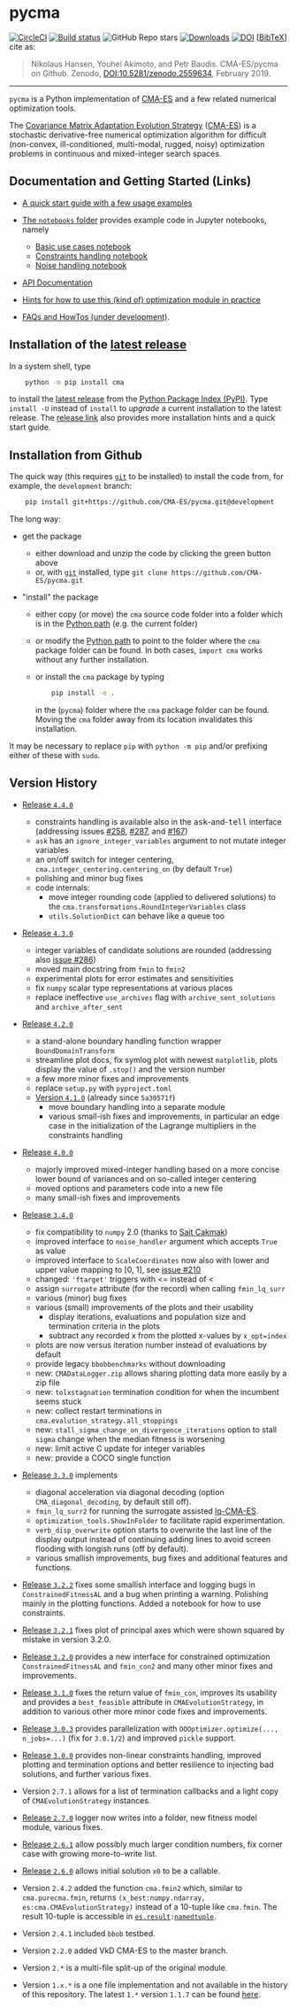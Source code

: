 # pycma &nbsp; &nbsp; &nbsp; &nbsp; 
[![CircleCI](https://circleci.com/gh/CMA-ES/pycma/tree/master.svg?style=shield)](https://circleci.com/gh/CMA-ES/pycma/tree/master)
[![Build status](https://ci.appveyor.com/api/projects/status/1rge11pwyt55b26k?svg=true)](https://ci.appveyor.com/project/nikohansen/pycma)
![GitHub Repo stars](https://img.shields.io/github/stars/CMA-ES/pycma?style=flat)
[![Downloads](https://static.pepy.tech/badge/cma/month)](https://pepy.tech/project/cma)
[![DOI](https://zenodo.org/badge/68926339.svg)](https://doi.org/10.5281/zenodo.2559634)
[[BibTeX](https://github.com/CMA-ES/CMA-ES.github.io/blob/master/pycmabibtex.bib)] cite as:
> Nikolaus Hansen, Youhei Akimoto, and Petr Baudis. CMA-ES/pycma on Github. Zenodo, [DOI:10.5281/zenodo.2559634](https://doi.org/10.5281/zenodo.2559634), February 2019. 
---

<!--- 

[![Build status](https://ci.appveyor.com/api/projects/status/1rge11pwyt55b26k/branch/master?svg=true)](https://ci.appveyor.com/project/nikohansen/pycma/branch/master)

Zenodo: 34 points to the latest, this is 35: https://zenodo.org/badge/latestdoi/68926339 

--->
  
``pycma`` is a Python implementation of [CMA-ES](http://cma-es.github.io/) and a few related numerical optimization tools.

The [Covariance Matrix Adaptation Evolution Strategy](https://en.wikipedia.org/wiki/CMA-ES) 
([CMA-ES](http://cma-es.github.io/)) is a stochastic derivative-free numerical optimization
algorithm for difficult (non-convex, ill-conditioned, multi-modal, rugged, noisy) optimization
problems in continuous and mixed-integer search spaces.

## Documentation and Getting Started (Links)

* [A quick start guide with a few usage examples](https://pypi.python.org/pypi/cma)

* [The `notebooks` folder](https://github.com/CMA-ES/pycma/tree/development/notebooks) provides example code in Jupyter notebooks, namely
  * [Basic use cases notebook](https://github.com/CMA-ES/pycma/tree/development/notebooks/notebook-usecases-basics.ipynb)
  * [Constraints handling notebook](https://github.com/CMA-ES/pycma/tree/development/notebooks/notebook-usecases-constraints.ipynb)
  * [Noise handling notebook](https://github.com/CMA-ES/pycma/tree/development/notebooks/notebook-usecases-noise.ipynb)

* [API Documentation](http://cma-es.github.io/apidocs-pycma)

* [Hints for how to use this (kind of) optimization module in practice](http://cma-es.github.io/cmaes_sourcecode_page.html#practical)

* [FAQs and HowTos (under development)](https://github.com/CMA-ES/pycma/issues?q=is:issue+label:FAQ).

## Installation of the [latest release](https://pypi.python.org/pypi/cma)

In a system shell, type

```sh
    python -m pip install cma
```

to install the [latest release](https://pypi.python.org/pypi/cma)
from the [Python Package Index (PyPI)](https://pypi.python.org/pypi).
Type ``install -U`` instead of ``install`` to _upgrade_ a current installation to the latest release.
The [release link](https://pypi.python.org/pypi/cma) also provides more
installation hints and a quick start guide.

## Installation from Github

The quick way (this requires [`git`](https://git-scm.com) to be installed) to install the code from, for example, the `development` branch:

```sh
    pip install git+https://github.com/CMA-ES/pycma.git@development
```

The long way:

- get the package

  - either download and unzip the code by clicking the green button above
  - or, with [`git`](https://git-scm.com) installed, type ``git clone https://github.com/CMA-ES/pycma.git``

- "install" the package

  - either copy (or move) the ``cma`` source code folder into a folder which is in the
    [Python path](https://docs.python.org/3/library/sys.html#sys.path) (e.g. the current folder)

  - or modify the [Python path](https://docs.python.org/3/library/sys.html#sys.path) to point
    to the folder where the ``cma`` package folder can be found.
    In both cases, ``import cma`` works without any further installation.

  - or install the ``cma`` package by typing

    ```sh
        pip install -e .
    ```
    in the (`pycma`) folder where the ``cma`` package folder can be found.
    Moving the ``cma`` folder away from its location invalidates this
    installation.

It may be necessary to replace ``pip`` with ``python -m pip`` and/or prefixing
either of these with ``sudo``.

## Version History

* [Release ``4.4.0``](https://github.com/CMA-ES/pycma/releases/tag/r4.4.0)
  - constraints handling is available also in the <tt>ask</tt>-and-<tt>tell</tt> interface (addressing issues [#258](https://github.com/CMA-ES/pycma/issues/258), [#287](https://github.com/CMA-ES/pycma/issues/287), and [#167](https://github.com/CMA-ES/pycma/issues/167))
  - `ask` has an `ignore_integer_variables` argument to not mutate integer variables
  - an on/off switch for integer centering, `cma.integer_centering.centering_on` (by default `True`)
  - polishing and minor bug fixes
  - code internals:
    - move integer rounding code (applied to delivered solutions) to the `cma.transformations.RoundIntegerVariables` class
    - `utils.SolutionDict` can behave like a queue too

* [Release ``4.3.0``](https://github.com/CMA-ES/pycma/releases/tag/r4.3.0)
  - integer variables of candidate solutions are rounded (addressing also
    [issue #286](https://github.com/CMA-ES/pycma/issues/286))
  - moved main docstring from `fmin` to `fmin2`
  - experimental plots for error estimates and sensitivities
  - fix `numpy` scalar type representations at various places
  - replace ineffective `use_archives` flag with `archive_sent_solutions`
    and `archive_after_sent`

* [Release ``4.2.0``](https://github.com/CMA-ES/pycma/releases/tag/r4.2.0)
  - a stand-alone boundary handling function wrapper ``BoundDomainTransform``
  - streamline plot docs, fix symlog plot with newest `matplotlib`, plots display the value of `.stop()` and the version number
  - a few more minor fixes and improvements
  - replace `setup.py` with `pyproject.toml`
  - [Version ``4.1.0``](https://github.com/CMA-ES/pycma/releases/tag/v4.1.0) (already since `5a30571f`)
    - move boundary handling into a separate module
    - various small-ish fixes and improvements, in particular an edge case in the initialization of the Lagrange multipliers in the constraints handling

* [Release ``4.0.0``](https://github.com/CMA-ES/pycma/releases/tag/r4.0.0)
  - majorly improved mixed-integer handling based on a more concise lower bound
    of variances and on so-called integer centering
  - moved options and parameters code into a new file
  - many small-ish fixes and improvements

* [Release ``3.4.0``](https://github.com/CMA-ES/pycma/releases/tag/r3.4.0)
  - fix compatibility to `numpy` 2.0 (thanks to [Sait Cakmak](https://github.com/saitcakmak))
  - improved interface to `noise_handler` argument which accepts `True` as value
  - improved interface to `ScaleCoordinates` now also with lower and upper value mapping to [0, 1], see [issue #210](https://github.com/CMA-ES/pycma/issues/210)
  - changed: `'ftarget'` triggers with <= instead of <
  - assign `surrogate` attribute (for the record) when calling `fmin_lq_surr`
  - various (minor) bug fixes
  - various (small) improvements of the plots and their usability
    - display iterations, evaluations and population size and termination
      criteria in the plots
    - subtract any recorded x from the plotted x-values by ``x_opt=index``
  - plots are now versus iteration number instead of evaluations by default
  - provide legacy `bbobbenchmarks` without downloading
  - new: `CMADataLogger.zip` allows sharing plotting data more easily by a zip file
  - new: `tolxstagnation` termination condition for when the incumbent seems stuck
  - new: collect restart terminations in `cma.evalution_strategy.all_stoppings`
  - new: `stall_sigma_change_on_divergence_iterations` option to stall
    `sigma` change when the median fitness is worsening
  - new: limit active C update for integer variables
  - new: provide a COCO single function

* [Release ``3.3.0``](https://github.com/CMA-ES/pycma/releases/tag/r3.3.0)
  implements
  - diagonal acceleration via diagonal decoding (option
    `CMA_diagonal_decoding`, by default still off).
  - `fmin_lq_surr2` for running the surrogate assisted
    [lq-CMA-ES](https://cma-es.github.io/lq-cma).
  - `optimization_tools.ShowInFolder` to facilitate rapid experimentation.
  - `verb_disp_overwrite` option starts to overwrite the last line of the
    display output instead of continuing adding lines to avoid screen
    flooding with longish runs (off by default).
  - various smallish improvements, bug fixes and additional features and
    functions.

* [Release ``3.2.2``](https://github.com/CMA-ES/pycma/releases/tag/r3.2.2)
  fixes some smallish interface and logging bugs in `ConstrainedFitnessAL`
  and a bug when printing a warning. Polishing mainly in the plotting
  functions. Added a notebook for how to use constraints.

* [Release ``3.2.1``](https://github.com/CMA-ES/pycma/releases/tag/r3.2.1)
  fixes plot of principal axes which were shown squared by mistake in version 3.2.0.

* [Release ``3.2.0``](https://github.com/CMA-ES/pycma/releases/tag/r3.2.0)
  provides a new interface for constrained optimization `ConstrainedFitnessAL`
  and `fmin_con2` and many other minor fixes and improvements.

* [Release ``3.1.0``](https://github.com/CMA-ES/pycma/releases/tag/r3.1.0)
  fixes the return value of `fmin_con`, improves its usability and provides
  a `best_feasible` attribute in `CMAEvolutionStrategy`, in addition to
  various other more minor code fixes and improvements.

* [Release ``3.0.3``](https://github.com/CMA-ES/pycma/releases/tag/r3.0.3) provides parallelization with ``OOOptimizer.optimize(..., n_jobs=...)`` (fix for ``3.0.1/2``) and improved `pickle` support.

* [Release ``3.0.0``](https://github.com/CMA-ES/pycma/releases/tag/r3.0.0) provides non-linear constraints handling, improved plotting and termination options and better resilience to injecting bad solutions, and further various fixes.

* Version ``2.7.1`` allows for a list of termination callbacks and a light copy of `CMAEvolutionStrategy` instances.

* [Release ``2.7.0``](https://github.com/CMA-ES/pycma/releases/tag/r2.7.0) logger now writes into a folder, new fitness model module, various fixes.

* [Release ``2.6.1``](https://github.com/CMA-ES/pycma/releases/tag/r2.6.1) allow possibly much larger condition numbers, fix corner case with growing more-to-write list.

* [Release ``2.6.0``](https://github.com/CMA-ES/pycma/releases/tag/r2.6.0) allows initial solution `x0` to be a callable.

* Version ``2.4.2`` added the function `cma.fmin2` which, similar to `cma.purecma.fmin`, 
  returns ``(x_best:numpy.ndarray, es:cma.CMAEvolutionStrategy)``  instead of a 10-tuple
  like `cma.fmin`. The result 10-tuple is accessible in [``es.result``](https://github.com/CMA-ES/pycma/blob/025ef1fed91c86690a21e9ed81713062d29398ff/cma/evolution_strategy.py#L942)``:``[``namedtuple``](https://docs.python.org/3/library/collections.html#collections.namedtuple).
  
* Version ``2.4.1`` included ``bbob`` testbed.

* Version ``2.2.0`` added VkD CMA-ES to the master branch.

* Version ``2.*`` is a multi-file split-up of the original module.

* Version ``1.x.*`` is a one file implementation and not available in the history of
  this repository. The latest ``1.*`` version ``1.1.7`` can be found
  [here](https://pypi.python.org/pypi/cma/1.1.7).
  
